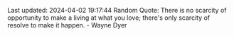 Last updated: 2024-04-02 19:17:44
Random Quote: There is no scarcity of opportunity to make a living at what you love; there's only scarcity of resolve to make it happen. - Wayne Dyer